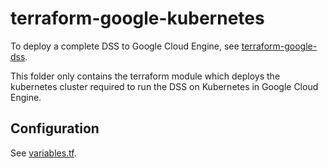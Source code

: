 # terraform-google-kubernetes

To deploy a complete DSS to Google Cloud Engine, see [terraform-google-dss](../../modules/terraform-google-dss).

This folder only contains the terraform module which deploys the kubernetes cluster required to run the DSS on Kubernetes in Google Cloud Engine.

## Configuration

See [variables.tf](variables.tf).
